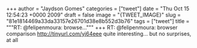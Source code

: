 
+++
author = "Jaydson Gomes"
categories = ["tweet"]
date = "Thu Oct 15 12:54:23 +0000 2009"
draft = false
image = "{TWEET_IMAGE}"
slug = "81e1814469a33da33157e26701d38e8b552d3b76"
tags = ["tweet"]
title = """RT: @felipenmoura: browse..."""
+++
RT: @felipenmoura: browser comparison http://tinyurl.com/yj64eee quite interesting... but no surprises, at all
